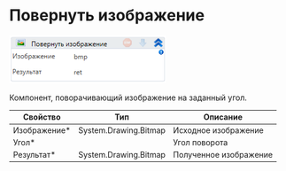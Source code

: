 # Повернуть изображение

![](../../../../resources/activities/basic/data/images/image-311.png)

Компонент, поворачивающий изображение на заданный угол.

| Свойство      | Тип                   | Описание               |
| ------------- | --------------------- | ---------------------- |
| Изображение\* | System.Drawing.Bitmap | Исходное изображение   |
| Угол\*        |                       | Угол поворота          |
| Результат\*   | System.Drawing.Bitmap | Полученное изображение |

